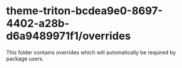 # theme-triton-bcdea9e0-8697-4402-a28b-d6a9489971f1/overrides

This folder contains overrides which will automatically be required by package users.
